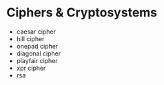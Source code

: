 

# Ciphers & Cryptosystems

 - caesar cipher
 - hill cipher
 - onepad cipher
 - diagonal cipher
 - playfair cipher
 - xpr cipher
 - rsa